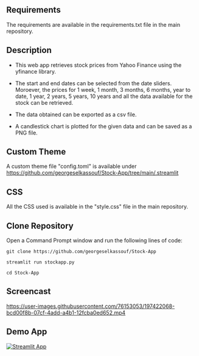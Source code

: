 ## Requirements

The requirements are available in the requirements.txt file in the main repository.

## Description

* This web app retrieves stock prices from Yahoo Finance using the yfinance library.

* The start and end dates can be selected from the date sliders. Moroever, the prices for 1 week, 1 month, 3 months, 6 months, year to date, 1 year, 2 years, 5 years, 10 years and all the data available for the stock can be retrieved.

* The data obtained can be exported as a csv file.

* A candlestick chart is plotted for the given data and can be saved as a PNG file.


## Custom Theme

A custom theme file "config.toml" is available under https://github.com/georgeselkassouf/Stock-App/tree/main/.streamlit


## CSS

All the CSS used is available in the "style.css" file in the main repository.


## Clone Repository

Open a Command Prompt window and run the following lines of code:

`git clone https://github.com/georgeselkassouf/Stock-App`

 `streamlit run stockapp.py`
 
 `cd Stock-App`
 
 
 ## Screencast

https://user-images.githubusercontent.com/76153053/197422068-bcd00f8b-07cf-4add-a4b1-12fcba0ed652.mp4


## Demo App

[![Streamlit App](https://static.streamlit.io/badges/streamlit_badge_black_white.svg)](https://georgeselkassouf-stock-app-stockapp-y3n825.streamlitapp.com/)
